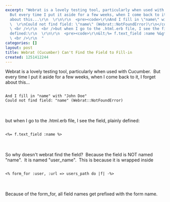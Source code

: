 ```yaml
---
excerpt: "Webrat is a lovely testing tool, particularly when used with Cucumber.&nbsp;
  But every time I put it aside for a few weeks, when I come back to it, I forget
  about this...\r\n  \r\n\r\n  <pre><code>\r\nAnd I fill in \"name\" with \"John Doe\"
  \  \r\nCould not find field: \"name\" (Webrat::NotFoundError)\r\n</code></pre>\r\n
  \ <br />\r\n  <br />but when I go to the .html.erb file, I see the field, plainly
  defined:\r\n  \r\n\r\n  <pre><code>\r\n&lt;%= f.text_field :name %&gt;\r\n</code></pre>\r\n
  \ <br />\r\n  "
categories: []
layout: post
title: Webrat (Cucumber) Can't Find the Field to Fill-in
created: 1251412244
---
```

Webrat is a lovely testing tool, particularly when used with Cucumber.&nbsp; But every time I put it aside for a few weeks, when I come back to it, I forget about this...
  

  <pre><code>
And I fill in "name" with "John Doe"   
Could not find field: "name" (Webrat::NotFoundError)
</code></pre>
  <br />
  <br />but when I go to the .html.erb file, I see the field, plainly defined:
  

  <pre><code>
&lt;%= f.text_field :name %&gt;
</code></pre>
  <br />
  <br />So why doesn't webrat find the field?&nbsp; Because the field is NOT named &quot;name&quot;.&nbsp; It is named &quot;user_name&quot;.&nbsp; This is because it is wrapped inside 
  

  <pre><code>
&lt;% form_for :user, :url =&gt; users_path do |f| -%&gt;
</code></pre>
  <br />
  <br />Because of the form_for, all field names get prefixed with the form name.
  
  
  <br />­
